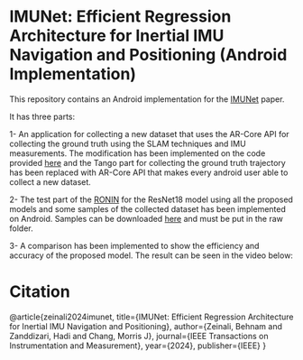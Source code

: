 # IMUNet: Efficient Regression Architecture for Inertial IMU Navigation and Positioning (Android Implementation)
This repository contains an Android implementation for the [IMUNet](https://ieeexplore.ieee.org/abstract/document/10480886) paper. 

It has three parts:

1- An application for collecting a new dataset that uses the AR-Core API for collecting the ground truth using the SLAM techniques and IMU measurements.
The modification has been implemented on the code provided [here](https://github.com/higerra/TangoIMURecorder) and the Tango part for
collecting the ground truth trajectory has been replaced with AR-Core API that makes every android user able to collect a new dataset.


2- The test part of the [RONIN](https://github.com/Sachini/ronin) for the ResNet18 model using all the proposed models and some samples of the
collected dataset has been implemented on Android. Samples can be downloaded [here](https://www.dropbox.com/s/621v5lbf237gxg4/raw.zip?dl=0) and must be put in the raw folder.

3- A comparison has been implemented to show the efficiency and accuracy of the proposed model. The result can be seen in the video below:  


# Citation

@article{zeinali2024imunet,
  title={IMUNet: Efficient Regression Architecture for Inertial IMU Navigation and Positioning},
  author={Zeinali, Behnam and Zanddizari, Hadi and Chang, Morris J},
  journal={IEEE Transactions on Instrumentation and Measurement},
  year={2024},
  publisher={IEEE}
}

